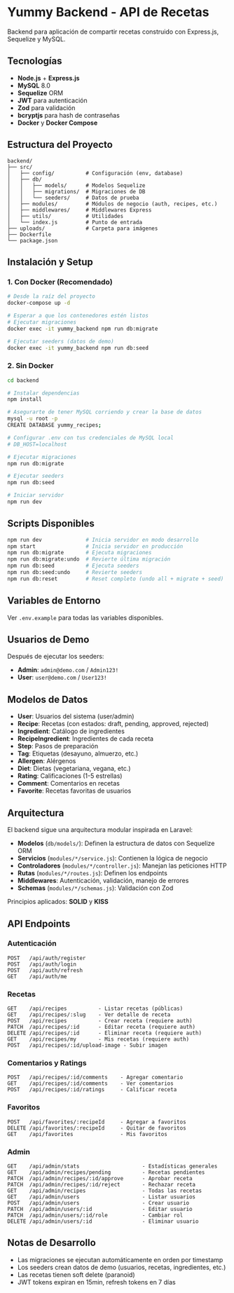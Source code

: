 # Yummy Backend - API de Recetas

Backend para aplicación de compartir recetas construido con Express.js, Sequelize y MySQL.

## Tecnologías

- **Node.js** + **Express.js**
- **MySQL** 8.0
- **Sequelize** ORM
- **JWT** para autenticación
- **Zod** para validación
- **bcryptjs** para hash de contraseñas
- **Docker** y **Docker Compose**

## Estructura del Proyecto

```
backend/
├── src/
│   ├── config/          # Configuración (env, database)
│   ├── db/
│   │   ├── models/      # Modelos Sequelize
│   │   ├── migrations/  # Migraciones de DB
│   │   └── seeders/     # Datos de prueba
│   ├── modules/         # Módulos de negocio (auth, recipes, etc.)
│   ├── middlewares/     # Middlewares Express
│   ├── utils/           # Utilidades
│   └── index.js         # Punto de entrada
├── uploads/             # Carpeta para imágenes
├── Dockerfile
└── package.json
```

## Instalación y Setup

### 1. Con Docker (Recomendado)

```bash
# Desde la raíz del proyecto
docker-compose up -d

# Esperar a que los contenedores estén listos
# Ejecutar migraciones
docker exec -it yummy_backend npm run db:migrate

# Ejecutar seeders (datos de demo)
docker exec -it yummy_backend npm run db:seed
```

### 2. Sin Docker

```bash
cd backend

# Instalar dependencias
npm install

# Asegurarte de tener MySQL corriendo y crear la base de datos
mysql -u root -p
CREATE DATABASE yummy_recipes;

# Configurar .env con tus credenciales de MySQL local
# DB_HOST=localhost

# Ejecutar migraciones
npm run db:migrate

# Ejecutar seeders
npm run db:seed

# Iniciar servidor
npm run dev
```

## Scripts Disponibles

```bash
npm run dev              # Inicia servidor en modo desarrollo
npm start                # Inicia servidor en producción
npm run db:migrate       # Ejecuta migraciones
npm run db:migrate:undo  # Revierte última migración
npm run db:seed          # Ejecuta seeders
npm run db:seed:undo     # Revierte seeders
npm run db:reset         # Reset completo (undo all + migrate + seed)
```

## Variables de Entorno

Ver `.env.example` para todas las variables disponibles.

## Usuarios de Demo

Después de ejecutar los seeders:

- **Admin**: `admin@demo.com` / `Admin123!`
- **User**: `user@demo.com` / `User123!`

## Modelos de Datos

- **User**: Usuarios del sistema (user/admin)
- **Recipe**: Recetas (con estados: draft, pending, approved, rejected)
- **Ingredient**: Catálogo de ingredientes
- **RecipeIngredient**: Ingredientes de cada receta
- **Step**: Pasos de preparación
- **Tag**: Etiquetas (desayuno, almuerzo, etc.)
- **Allergen**: Alérgenos
- **Diet**: Dietas (vegetariana, vegana, etc.)
- **Rating**: Calificaciones (1-5 estrellas)
- **Comment**: Comentarios en recetas
- **Favorite**: Recetas favoritas de usuarios

## Arquitectura

El backend sigue una arquitectura modular inspirada en Laravel:

- **Modelos** (`db/models/`): Definen la estructura de datos con Sequelize ORM
- **Servicios** (`modules/*/service.js`): Contienen la lógica de negocio
- **Controladores** (`modules/*/controller.js`): Manejan las peticiones HTTP
- **Rutas** (`modules/*/routes.js`): Definen los endpoints
- **Middlewares**: Autenticación, validación, manejo de errores
- **Schemas** (`modules/*/schemas.js`): Validación con Zod

Principios aplicados: **SOLID** y **KISS**

## API Endpoints

### Autenticación
```
POST   /api/auth/register
POST   /api/auth/login
POST   /api/auth/refresh
GET    /api/auth/me
```

### Recetas
```
GET    /api/recipes          - Listar recetas (públicas)
GET    /api/recipes/:slug    - Ver detalle de receta
POST   /api/recipes          - Crear receta (requiere auth)
PATCH  /api/recipes/:id      - Editar receta (requiere auth)
DELETE /api/recipes/:id      - Eliminar receta (requiere auth)
GET    /api/recipes/my       - Mis recetas (requiere auth)
POST   /api/recipes/:id/upload-image - Subir imagen
```

### Comentarios y Ratings
```
POST   /api/recipes/:id/comments    - Agregar comentario
GET    /api/recipes/:id/comments    - Ver comentarios
POST   /api/recipes/:id/ratings     - Calificar receta
```

### Favoritos
```
POST   /api/favorites/:recipeId     - Agregar a favoritos
DELETE /api/favorites/:recipeId     - Quitar de favoritos
GET    /api/favorites               - Mis favoritos
```

### Admin
```
GET    /api/admin/stats                    - Estadísticas generales
GET    /api/admin/recipes/pending          - Recetas pendientes
PATCH  /api/admin/recipes/:id/approve      - Aprobar receta
PATCH  /api/admin/recipes/:id/reject       - Rechazar receta
GET    /api/admin/recipes                  - Todas las recetas
GET    /api/admin/users                    - Listar usuarios
POST   /api/admin/users                    - Crear usuario
PATCH  /api/admin/users/:id                - Editar usuario
PATCH  /api/admin/users/:id/role           - Cambiar rol
DELETE /api/admin/users/:id                - Eliminar usuario
```

## Notas de Desarrollo

- Las migraciones se ejecutan automáticamente en orden por timestamp
- Los seeders crean datos de demo (usuarios, recetas, ingredientes, etc.)
- Las recetas tienen soft delete (paranoid)
- JWT tokens expiran en 15min, refresh tokens en 7 días
